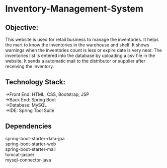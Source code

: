 # Inventory-Management-System
## Objective:
This website is used for retail business to manage the inventories. It helps the mart to know the inventories in the warehouse and shelf.
It shows warnings when the inventories count is less or expire date is very near. The inventories list is entered into the database by uploading a csv file in the website. It sends a automatic mail to the distributor or supplier after receiving the inventory.

## Technology Stack:
->Front End: HTML, CSS, Bootstrap, JSP\
->Back End: Spring Boot\
->Database: MySQL\
->IDE: Spring Tool Suite

## Dependencies
spring-boot-starter-data-jpa\
spring-boot-starter-web\
spring-boot-starter-mail\
tomcat-jasper\
mysql-connector-java

